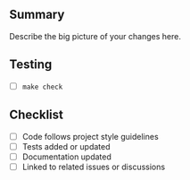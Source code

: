 ## Summary
Describe the big picture of your changes here.

## Testing
- [ ] `make check`

## Checklist
- [ ] Code follows project style guidelines
- [ ] Tests added or updated
- [ ] Documentation updated
- [ ] Linked to related issues or discussions
